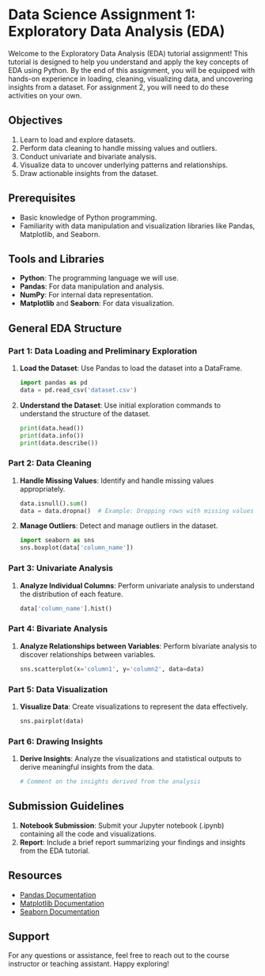 # Data Science Assignment 1: Exploratory Data Analysis (EDA)

Welcome to the Exploratory Data Analysis (EDA) tutorial assignment! This tutorial is designed to help you understand and apply the key concepts of EDA using Python. By the end of this assignment, you will be equipped with hands-on experience in loading, cleaning, visualizing data, and uncovering insights from a dataset. For assignment 2, you will need to do these activities on your own.

## Objectives

1. Learn to load and explore datasets.
2. Perform data cleaning to handle missing values and outliers.
3. Conduct univariate and bivariate analysis.
4. Visualize data to uncover underlying patterns and relationships.
5. Draw actionable insights from the dataset.

## Prerequisites

- Basic knowledge of Python programming.
- Familiarity with data manipulation and visualization libraries like Pandas, Matplotlib, and Seaborn.

## Tools and Libraries

- **Python**: The programming language we will use.
- **Pandas**: For data manipulation and analysis.
- **NumPy**: For internal data representation.
- **Matplotlib** and **Seaborn**: For data visualization.

## General EDA Structure

### Part 1: Data Loading and Preliminary Exploration

1. **Load the Dataset**: Use Pandas to load the dataset into a DataFrame.
   ```python
   import pandas as pd
   data = pd.read_csv('dataset.csv')
   ```

2. **Understand the Dataset**: Use initial exploration commands to understand the structure of the dataset.
   ```python
   print(data.head())
   print(data.info())
   print(data.describe())
   ```

### Part 2: Data Cleaning

1. **Handle Missing Values**: Identify and handle missing values appropriately.
   ```python
   data.isnull().sum()
   data = data.dropna()  # Example: Dropping rows with missing values
   ```

2. **Manage Outliers**: Detect and manage outliers in the dataset.
   ```python
   import seaborn as sns
   sns.boxplot(data['column_name'])
   ```

### Part 3: Univariate Analysis

1. **Analyze Individual Columns**: Perform univariate analysis to understand the distribution of each feature.
   ```python
   data['column_name'].hist()
   ```

### Part 4: Bivariate Analysis

1. **Analyze Relationships between Variables**: Perform bivariate analysis to discover relationships between variables.
   ```python
   sns.scatterplot(x='column1', y='column2', data=data)
   ```

### Part 5: Data Visualization

1. **Visualize Data**: Create visualizations to represent the data effectively.
   ```python
   sns.pairplot(data)
   ```

### Part 6: Drawing Insights

1. **Derive Insights**: Analyze the visualizations and statistical outputs to derive meaningful insights from the data.
   ```python
   # Comment on the insights derived from the analysis
   ```

## Submission Guidelines

1. **Notebook Submission**: Submit your Jupyter notebook (.ipynb) containing all the code and visualizations.
2. **Report**: Include a brief report summarizing your findings and insights from the EDA tutorial.

## Resources

- [Pandas Documentation](https://pandas.pydata.org/pandas-docs/stable/)
- [Matplotlib Documentation](https://matplotlib.org/stable/contents.html)
- [Seaborn Documentation](https://seaborn.pydata.org/)

## Support

For any questions or assistance, feel free to reach out to the course instructor or teaching assistant. Happy exploring!
